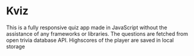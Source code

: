 # Kviz
This is a fully responsive quiz app made in JavaScript without the assistance of any frameworks or libraries. 
The questions are fetched from open trivia database API.
Highscores of the player are saved in local storage

